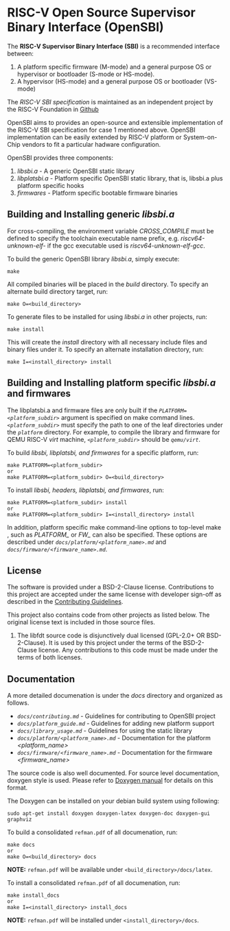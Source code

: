 RISC-V Open Source Supervisor Binary Interface (OpenSBI)
========================================================

The **RISC-V Supervisor Binary Interface (SBI)** is a recommended
interface between:

1. A platform specific firmware (M-mode) and a general purpose
   OS or hypervisor or bootloader (S-mode or HS-mode).
2. A hypervisor (HS-mode) and a general purpose OS or bootloader (VS-mode)

The *RISC-V SBI specification* is maintained as an independent project
by the RISC-V Foundation in [Github](https://github.com/riscv/riscv-sbi-doc)

OpenSBI aims to provides an open-source and extensible implementation of
the RISC-V SBI specification for case 1 mentioned above. OpenSBI
implementation can be easily extended by RISC-V platform or System-on-Chip
vendors to fit a particular hadware configuration.

OpenSBI provides three components:

1. *libsbi.a* - A generic OpenSBI static library
2. *libplatsbi.a* - Platform specific OpenSBI static library, that is,
                    libsbi.a plus platform specific hooks
3. *firmwares* - Platform specific bootable firmware binaries

Building and Installing generic *libsbi.a*
------------------------------------------

For cross-compiling, the environment variable *CROSS_COMPILE* must
be defined to specify the toolchain executable name prefix, e.g.
*riscv64-unknown-elf-* if the gcc executable used is
*riscv64-unknown-elf-gcc*.

To build the generic OpenSBI library *libsbi.a*, simply execute:
```
make
```

All compiled binaries will be placed in the *build* directory.
To specify an alternate build directory target, run:
```
make O=<build_directory>
```

To generate files to be installed for using *libsbi.a* in other projects,
run:
```
make install
```
This will create the *install* directory with all necessary include files
and binary files under it. To specify an alternate installation directory,
run:
```
make I=<install_directory> install
```

Building and Installing platform specific *libsbi.a* and firmwares
------------------------------------------------------------------

The libplatsbi.a and firmware files are only built if the
*`PLATFORM=<platform_subdir>`* argument is specified on make command lines.
*`<platform_subdir>`* must specify the path to one of the leaf directories
under the *`platform`* directory. For example, to compile the library and
firmware for QEMU RISC-V *virt* machine, *`<platform_subdir>`*
should be *`qemu/virt`*.

To build *libsbi, libplatsbi, and firmwares* for a specific platform, run:
```
make PLATFORM=<platform_subdir>
or
make PLATFORM=<platform_subdir> O=<build_directory>
```

To install *libsbi, headers, libplatsbi, and firmwares*, run:
```
make PLATFORM=<platform_subdir> install
or
make PLATFORM=<platform_subdir> I=<install_directory> install
```

In addition, platform specific make command-line options to top-level make
, such as *PLATFORM_<xyz>* or *FW_<abc>* can also be specified. These
options are described under *`docs/platform/<platform_name>.md`* and
*`docs/firmware/<firmware_name>.md`*.

License
-------------
The software is provided under a BSD-2-Clause license. Contributions to this
project are accepted under the same license with developer sign-off as
described in the [Contributing Guidelines](docs/contributing.md).

This project also contains code from other projects as listed below. The original
license text is included in those source files.

1. The libfdt source code is disjunctively dual licensed (GPL-2.0+ OR BSD-2-Clause). It is
   used by this project under the terms of the BSD-2-Clause license. Any contributions to
   this code must be made under the terms of both licenses.

Documentation
-------------

A more detailed documenation is under the *docs* directory and organized
as follows.

* *`docs/contributing.md`* - Guidelines for contributing to OpenSBI project
* *`docs/platform_guide.md`* - Guidelines for adding new platform support
* *`docs/library_usage.md`* - Guidelines for using the static library
* *`docs/platform/<platform_name>.md`* - Documentation for the platform *<platform_name>*
* *`docs/firmware/<firmware_name>.md`* - Documentation for the firmware *<firmware_name>*

The source code is also well documented. For source level documentation,
doxygen style is used. Please refer to [Doxygen manual] for details on this
format.

[Doxygen manual]: http://www.stack.nl/~dimitri/doxygen/manual.html

The Doxygen can be installed on your debian build system using following:
```
sudo apt-get install doxygen doxygen-latex doxygen-doc doxygen-gui graphviz
```

To build a consolidated `refman.pdf` of all documenation, run:
```
make docs
or
make O=<build_directory> docs
```

**NOTE:** `refman.pdf` will be available under `<build_directory>/docs/latex`.

To install a consolidated `refman.pdf` of all documenation, run:
```
make install_docs
or
make I=<install_directory> install_docs
```

**NOTE:** `refman.pdf` will be installed under `<install_directory>/docs`.
